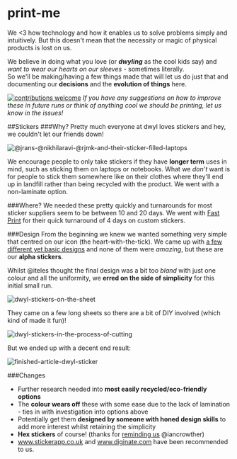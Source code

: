 # print-me
We <3 how technology and how it enables us to solve problems simply and intuitively. But this doesn't mean that the necessity or magic of physical products is lost on us.    

We believe in doing what you love (or _**dwyling**_ as the cool kids say) and _want to wear our hearts on our sleeves_ - sometimes literally.    
So we'll be making/having a few things made that will let us do just that and documenting our **decisions** and the **evolution of things** here.

[![contributions welcome](https://img.shields.io/badge/contributions-welcome-brightgreen.svg?style=flat)](https://github.com/dwyl/print-me/issues) _If you have any suggestions on how to improve these in future runs or think of anything cool we *should* be printing, let us know in the issues!_

##Stickers
###Why?
Pretty much everyone at dwyl loves stickers and hey, we couldn't let our friends down!

![@jrans-@nikhilaravi-@rjmk-and-their-sticker-filled-laptops](https://cloud.githubusercontent.com/assets/4185328/8397354/6a1bffec-1dc0-11e5-8c3a-3c228f1fa0e6.jpg)

We encourage people to only take stickers if they have **longer term** uses in mind, such as sticking them on laptops or notebooks. What we _don't_ want is for people to stick them somewhere like on their clothes where they'll end up in landfill rather than being recycled with the product. We went with a non-laminate option.

###Where?
We needed these pretty quickly and turnarounds for most sticker suppliers seem to be between 10 and 20 days. We went with [Fast Print](http://www.fastprint.co.uk/adhesive-stickers-labels/gloss-stickers.html) for their quick turnaround of 4 days on custom stickers.

###Design
From the beginning we knew we wanted something very simple that centred on our icon (the heart-with-the-tick). We came up with [a few different yet basic designs](https://github.com/dwyl/start-here/issues/17) and none of them were _amazing_, but these are our **alpha stickers**.    

Whilst @iteles thought the final design was a bit too _bland_ with just one colour and all the uniformity, we **erred on the side of simplicity** for this initial small run.

![dwyl-stickers-on-the-sheet](https://cloud.githubusercontent.com/assets/4185328/8397528/9a12179e-1dc6-11e5-82a2-94a24edf24a8.jpg)

They came on a few long sheets so there are a bit of DIY involved (which kind of made it fun)!    

![dwyl-stickers-in-the-process-of-cutting](https://cloud.githubusercontent.com/assets/4185328/8397977/b1b08d76-1dd6-11e5-8433-ea88775151a4.jpg)

But we ended up with a decent end result:

![finished-article-dwyl-sticker](https://cloud.githubusercontent.com/assets/4185328/8397526/99f6dfa6-1dc6-11e5-96a2-4df9c7cf3764.jpg)


###Changes
+ Further research needed into **most easily recycled/eco-friendly options**
+ The **colour wears off** these with some ease due to the lack of lamination - ties in with investigation into options above
+ Potentially get them **designed by someone with honed design skills** to add more interest whilst retaining the simplicity
+ **Hex stickers** of course! (thanks for [reminding us](https://github.com/dwyl/start-here/issues/17#issuecomment-116333887) @iancrowther)
+ www.stickerapp.co.uk and www.diginate.com have been recommended to us.

